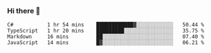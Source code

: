 ### Hi there 👋

<!--START_SECTION:waka-->
```text
C#           1 hr 54 mins    ████████████▓░░░░░░░░░░░░   50.44 % 
TypeScript   1 hr 20 mins    █████████░░░░░░░░░░░░░░░░   35.75 % 
Markdown     16 mins         ██░░░░░░░░░░░░░░░░░░░░░░░   07.40 % 
JavaScript   14 mins         █▓░░░░░░░░░░░░░░░░░░░░░░░   06.21 % 
```
<!--END_SECTION:waka-->

<!--
**jerry-shao/jerry-shao** is a ✨ _special_ ✨ repository because its `README.md` (this file) appears on your GitHub profile.

Here are some ideas to get you started:

- 🔭 I’m currently working on ...
- 🌱 I’m currently learning ...
- 👯 I’m looking to collaborate on ...
- 🤔 I’m looking for help with ...
- 💬 Ask me about ...
- 📫 How to reach me: ...
- 😄 Pronouns: ...
- ⚡ Fun fact: ...
-->
